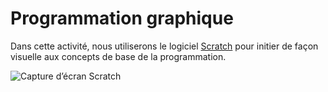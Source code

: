 # Programmation graphique

Dans cette activité, nous utiliserons le logiciel [Scratch](https://fr.wikipedia.org/wiki/Scratch_(langage)) pour initier de façon visuelle aux concepts de base de la programmation.

![Capture d’écran Scratch](https://upload.wikimedia.org/wikipedia/commons/e/e3/Scratch_3.0_GUI.png)
